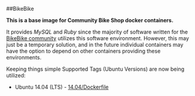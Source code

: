 ##BikeBike

**This is a base image for Community Bike Shop docker containers.**

It provides *MySQL* and *Ruby* since the majority of software written for the [BikeBike community](http://bikebike.org) utilizes this software environment.  However, this may just be a temporary solution, and in the future individual containers may have the option to depend on other containers providing these environments.

Keeping things simple Supported Tags (Ubuntu Versions) are now being utilized:

* Ubuntu 14.04 (LTS) - [14.04/Dockerfile](https://github.com/fspc/bikebike/blob/master/14.04/Dockerfile)

